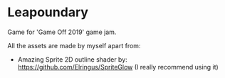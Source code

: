 # Leapoundary
Game for 'Game Off 2019' game jam.




All the assets are made by myself apart from:
- Amazing Sprite 2D outline shader by: https://github.com/Elringus/SpriteGlow (I really recommend using it)
